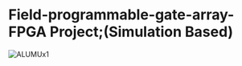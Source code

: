 # Field-programmable-gate-array-FPGA Project;(Simulation Based)

![ALUMUx1](https://user-images.githubusercontent.com/123891111/215745654-f03a62ab-4b32-40d8-a9b0-b29d51818002.PNG)
